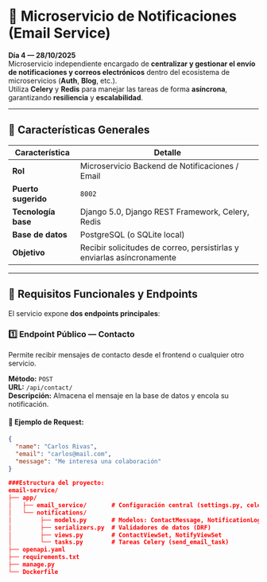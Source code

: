 # 📧 Microservicio de Notificaciones (Email Service)

**Día 4 — 28/10/2025**  
Microservicio independiente encargado de **centralizar y gestionar el envío de notificaciones y correos electrónicos** dentro del ecosistema de microservicios (**Auth**, **Blog**, etc.).  
Utiliza **Celery** y **Redis** para manejar las tareas de forma **asíncrona**, garantizando **resiliencia** y **escalabilidad**.

---

## 🧩 Características Generales

| Característica | Detalle |
|----------------|----------|
| **Rol** | Microservicio Backend de Notificaciones / Email |
| **Puerto sugerido** | `8002` |
| **Tecnología base** | Django 5.0, Django REST Framework, Celery, Redis |
| **Base de datos** | PostgreSQL (o SQLite local) |
| **Objetivo** | Recibir solicitudes de correo, persistirlas y enviarlas asíncronamente |

---

## 🎯 Requisitos Funcionales y Endpoints

El servicio expone **dos endpoints principales**:

### 1️⃣ Endpoint Público — Contacto  
Permite recibir mensajes de contacto desde el frontend o cualquier otro servicio.

**Método:** `POST`  
**URL:** `/api/contact/`  
**Descripción:** Almacena el mensaje en la base de datos y encola su notificación.

#### 🧾 Ejemplo de Request:
```json
{
  "name": "Carlos Rivas",
  "email": "carlos@mail.com",
  "message": "Me interesa una colaboración"
}

###Estructura del proyecto:
email-service/
├── app/
│   ├── email_service/       # Configuración central (settings.py, celery.py, urls.py)
│   └── notifications/
│        ├── models.py       # Modelos: ContactMessage, NotificationLog
│        ├── serializers.py  # Validadores de datos (DRF)
│        ├── views.py        # ContactViewSet, NotifyViewSet
│        └── tasks.py        # Tareas Celery (send_email_task)
├── openapi.yaml
├── requirements.txt
├── manage.py
└── Dockerfile

